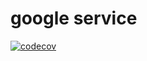 # google service

[![codecov](https://codecov.io/gh/voiceflow/google/branch/master/graph/badge.svg?token=GYJ3L80ZMM)](https://codecov.io/gh/voiceflow/google)

#
